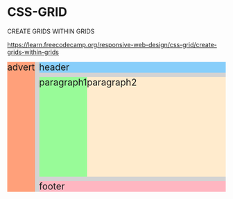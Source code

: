 # CSS-GRID
CREATE  GRIDS WITHIN GRIDS

https://learn.freecodecamp.org/responsive-web-design/css-grid/create-grids-within-grids


<style>
  .container {
    font-size: 1.5em;
    min-height: 300px;
    width: 100%;
    background: LightGray;
    display: grid;
    grid-template-columns: auto 1fr;
    grid-template-rows: auto 1fr auto;
    grid-gap: 10px;
    grid-template-areas:
      "advert header"
      "advert content"
      "advert footer";
  }
  .item1 {
    background: LightSkyBlue;
    grid-area: header;
  }
  
  .item2 {
    background: LightSalmon;
    grid-area: advert;
  }
  
  .item3 {
    background: PaleTurquoise;
    grid-area: content;
    /* enter your code below this line */
    grid-template-columns: auto 1fr;
    display: grid;
    /* enter your code above this line */
  }
  
  .item4 {
    background: lightpink;
    grid-area: footer;
  }
  
  .itemOne {
    background: PaleGreen;
  }
  
  .itemTwo {
    background: BlanchedAlmond;
  }
  
</style>
  
<div class="container">
  <div class="item1">header</div>
  <div class="item2">advert</div>
  <div class="item3">
    <div class="itemOne">paragraph1</div>
    <div class="itemTwo">paragraph2</div>
  </div>
  <div class="item4">footer</div>
</div>
